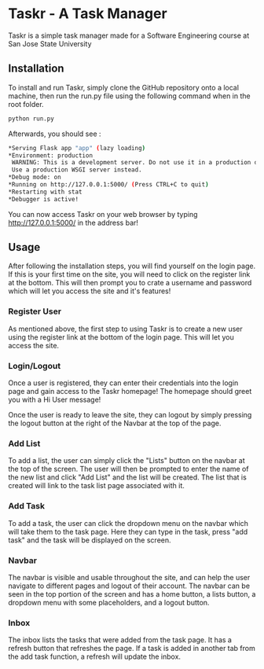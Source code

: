 # Taskr - A Task Manager

Taskr is a simple task manager made for a Software Engineering course at San Jose State University



## Installation

To install and run Taskr, simply clone the GitHub repository onto a local machine, then run the run.py file using the following command when in the root folder.

```bash
python run.py
```

Afterwards, you should see :

```bash
*Serving Flask app "app" (lazy loading)
*Environment: production
 WARNING: This is a development server. Do not use it in a production deployment.
 Use a production WSGI server instead.
*Debug mode: on
*Running on http://127.0.0.1:5000/ (Press CTRL+C to quit)
*Restarting with stat
*Debugger is active!
```

You can now access Taskr on your web browser by typing http://127.0.0.1:5000/ in the address bar!





## Usage

After following the installation steps, you will find yourself on the login page. If this is your first time on the site, you will need to click on the register link at the bottom. This will then prompt you to crate a username and password which will let you access the site and it's features!



### Register User

As mentioned above, the first step to using Taskr is to create a new user using the register link at the bottom of the login page. This will let you access the site. 



### Login/Logout

Once a user is registered, they can enter their credentials into the login page and gain access to the Taskr homepage! The homepage should greet you with a Hi User message!

Once the user is ready to leave the site, they can logout by simply pressing the logout button at the right of the Navbar at the top of the page. 



### Add List

To add a list, the user can simply click the "Lists" button on the navbar at the top of the screen. The user will then be prompted to enter the name of the new list and click "Add List" and the list will be created. The list that is created will link to the task list page associated with it.



### Add Task

To add a task, the user can click the dropdown menu on the navbar which will take them to the task page. Here they can type in the task, press "add task" and the task will be displayed on the screen.



### Navbar

The navbar is visible and usable throughout the site, and can help the user navigate to different pages and logout of their account. The navbar can be seen in the top portion of the screen and has a home button, a lists button, a dropdown menu with some placeholders, and a logout button.



### Inbox

The inbox lists the tasks that were added from the task page. It has a refresh button that refreshes the page. If a task is added in another tab from the add task function, a refresh will update the inbox.



